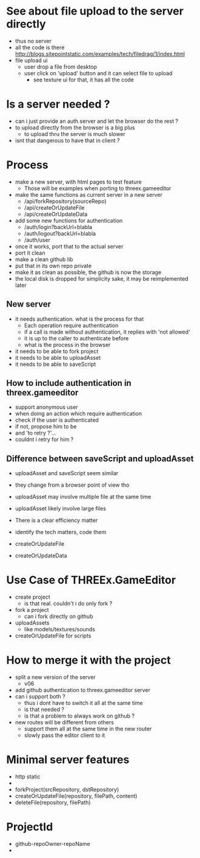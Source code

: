 # See about file upload to the server directly
* thus no server
* all the code is there http://blogs.sitepointstatic.com/examples/tech/filedrag/1/index.html
* file upload ui
    - user drop a file from desktop
    - user click on 'upload' button and it can select file to upload
        + see texture ui for that, it has all the code

# Is a server needed ?
* can i just provide an auth server and let the browser do the rest ?
* to upload directly from the browser is a big plus
    - to upload thru the server is much slower
* isnt that dangerous to have that in client ?



# Process
* make a new server, with html pages to test feature
    - Those will be examples when porting to threex.gameeditor
* make the same functions as current server in a new server
    - /api/forkRepository(sourceRepo)
    - /api/createOrUpdateFile
    - /api/createOrUpdateData
* add some new functions for authentication
    - /auth/login?backUrl=blabla
    - /auth/logout?backUrl=blabla
    - /auth/user
* once it works, port that to the actual server
* port it clean
* make a clean github lib
* put that in its own repo private
* make it as clean as possible, the github is now the storage
* the local disk is dropped for simplicity sake, it may be reimplemented later

## New server
* it needs authentication. what is the process for that
    - Each operation require authentication
    - if a call is made without authentication, it replies with 'not allowed'
    - it is up to the caller to authenticate before
    - what is the process in the browser
* it needs to be able to fork project
* it needs to be able to uploadAsset
* it needs to be able to saveScript

## How to include authentication in threex.gameeditor
* support anonymous user
* when doing an action which require authentication
* check if the user is authenticated
* if not, propose him to be
* and 'to retry ?'... 
* couldnt i retry for him ?


## Difference between saveScript and uploadAsset
* uploadAsset and saveScript seem similar
* they change from a browser point of view tho
* uploadAsset may involve multiple file at the same time
* uploadAsset likely involve large files
* There is a clear efficiency matter


* identify the tech matters, code them
* createOrUpdateFile
* createOrUpdateData

# Use Case of THREEx.GameEditor

* create project
    - is that real. couldn't i do only fork ?
* fork a project
    - can i fork directly on github
* uploadAssets
    - like models/textures/sounds
* createOrUpdateFile for scripts


# How to merge it with the project
* split a new version of the server
    - v06
* add github authentication to threex.gameeditor server
* can i support both ?
    - thus i dont have to switch it all at the same time
    - is that needed ?
    - is that a problem to always work on github ?
* new routes will be different from others
    - support them all at the same time in the new router
    - slowly pass the editor client to it


# Minimal server features
* http static
* 
* forkProject(srcRepository, dstRepository)
* createOrUpdateFile(repository, filePath, content)
* deleteFile(repository, filePath)

# ProjectId
* github-repoOwner-repoName
* 